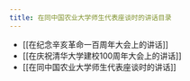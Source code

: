 ```yaml
---
title: 在同中国农业大学师生代表座谈时的讲话目录
---
```

- [[在纪念辛亥革命一百周年大会上的讲话]]
- [[在庆祝清华大学建校100周年大会上的讲话]]
- [[在同中国农业大学师生代表座谈时的讲话]]
